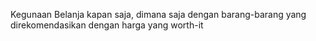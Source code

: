 Kegunaan 
Belanja kapan saja, dimana saja dengan barang-barang yang direkomendasikan dengan harga yang worth-it
